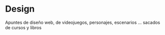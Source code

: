 # Design
Apuntes de diseño web, de videojuegos, personajes, escenarios ... sacados de cursos y libros 
